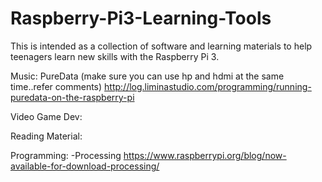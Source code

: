 # Raspberry-Pi3-Learning-Tools

This is intended as a collection of software and learning materials to help teenagers learn new skills with the Raspberry Pi 3.  

Music:
PureData (make sure you can use hp and hdmi at the same time..refer comments) http://log.liminastudio.com/programming/running-puredata-on-the-raspberry-pi


Video Game Dev:


Reading Material:


Programming:
-Processing https://www.raspberrypi.org/blog/now-available-for-download-processing/

